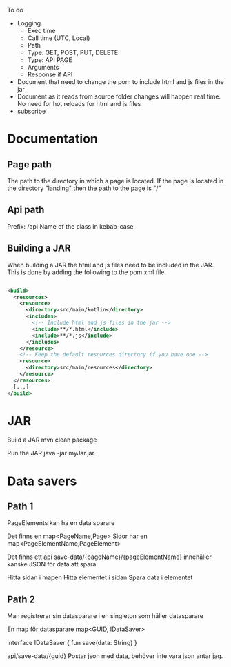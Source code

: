 
To do
- Logging
  - Exec time
  - Call time (UTC, Local)
  - Path
  - Type: GET, POST, PUT, DELETE
  - Type: API PAGE
  - Arguments
  - Response if API
- Document that need to change the pom to include html and js files in the jar
- Document as it reads from source folder changes will happen real time. No need for hot reloads for html and js files
- subscribe

# Documentation
## Page path
The path to the directory in which a page is located. 
If the page is located in the directory "landing" then the path to the page is "/"

## Api path
Prefix: /api
Name of the class in kebab-case

## Building a JAR
When building a JAR the html and js files need to be included in the JAR.
This is done by adding the following to the pom.xml file.
```xml

<build>
  <resources>
    <resource>
      <directory>src/main/kotlin</directory>
      <includes>
        <!-- Include html and js files in the jar -->
        <include>**/*.html</include>
        <include>**/*.js</include>
      </includes>
    </resource>
    <!-- Keep the default resources directory if you have one -->
    <resource>
      <directory>src/main/resources</directory>
    </resource>
  </resources>
  [...]
</build>
```
# JAR
Build a JAR
mvn clean package

Run the JAR
java -jar myJar.jar


# Data savers
## Path 1
PageElements kan ha en data sparare

Det finns en map<PageName,Page>
Sidor har en map<PageElementName,PageElement>

Det finns ett api save-data/{pageName}/{pageElementName}
innehåller kanske JSON för data att spara

Hitta sidan i mapen
Hitta elementet i sidan
Spara data i elementet


## Path 2

Man registrerar sin datasparare i en singleton som håller datasparare

En map för datasparare
map<GUID, IDataSaver>

interface IDataSaver {
    fun save(data: String)
}

api/save-data/{guid}
Postar json med data, behöver inte vara json antar jag.